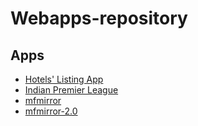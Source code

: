 # Webapps-repository

## Apps

* [Hotels' Listing App](https://github.com/devanshdalal/spring-boot-hotel-listings)
* [Indian Premier League](https://manish-dalal.github.io/xseed-frontend)
* [mfmirror](https://github.com/devanshdalal/mfmirror-core)
* [mfmirror-2.0](https://github.com/devanshdalal/mfmirror)
